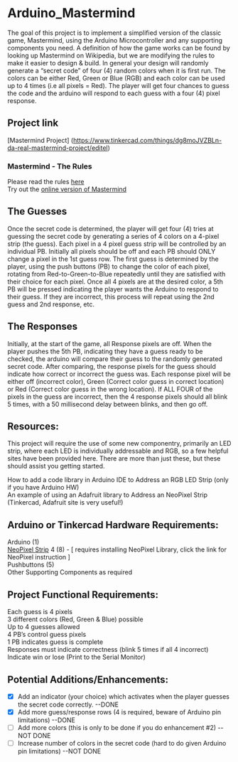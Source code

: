 # Arduino_Mastermind
The goal of this project is to implement a simplified version of the classic game, Mastermind, using the Arduino Microcontroller and any supporting components you need.  A definition of how the game works can be found by looking up Mastermind on Wikipedia, but we are modifying the rules to make it easier to design & build.  In general your design will randomly generate a “secret code” of four (4) random colors when it is first run.  The colors can be either Red, Green or Blue (RGB) and each color can be used up to 4 times (i.e all pixels = Red).  The player will get four chances to guess the code and the arduino will respond to each guess with a four (4) pixel response.

## Project link
[Mastermind Project] (https://www.tinkercad.com/things/dg8moJVZBLn-da-real-mastermind-project/editel)

### Mastermind - The Rules
Please read the rules [here](https://webgamesonline.com/mastermind/rules.php) <br>
Try out the [online version of Mastermind](https://webgamesonline.com/mastermind/index.php)

## The Guesses
Once the secret code is determined, the player will get four (4) tries at guessing the secret code by generating a series of 4 colors on a 4-pixel strip (the guess).  Each pixel in a 4 pixel guess strip will be controlled by an individual PB.  Initially all pixels should be off and each PB should ONLY change a pixel in the 1st guess row.  The first guess is determined by the player, using the push buttons (PB) to change the color of each pixel, rotating from Red-to-Green-to-Blue repeatedly until they are satisfied with their choice for each pixel.  Once all 4 pixels are at the desired color, a 5th PB will be pressed indicating the player wants the Arduino to respond to their guess.  If they are incorrect, this process will repeat using the 2nd guess and 2nd response, etc.

## The Responses
Initially, at the start of the game, all Response pixels are off.  When the player pushes the 5th PB, indicating they have a guess ready to be checked, the arduino will compare their guess to the randomly generated secret code.  After comparing, the response pixels for the guess should indicate how correct or incorrect the guess was.  Each response pixel will be either off (incorrect color), Green (Correct color guess in correct location) or Red (Correct color guess in the wrong location).  If ALL FOUR of the pixels in the guess are incorrect, then the 4 response pixels should all blink 5 times, with a 50 millisecond delay between blinks, and then go off.

## Resources:
This project will require the use of some new componentry, primarily an LED strip, where each LED is individually addressable and RGB, so a few helpful sites have been provided here.  There are more than just these, but these should assist you getting started.<br>

How to add a code library in Arduino IDE to Address an RGB LED Strip (only if you have Arduino HW)<br>
An example of using an Adafruit library to Address an NeoPixel Strip (Tinkercad, Adafruit site is very useful!)

## Arduino or Tinkercad Hardware Requirements:
Arduino (1) <br>
[NeoPixel Strip](https://learn.adafruit.com/neopixel-painter/test-neopixel-strip) 4 (8) - [ requires installing NeoPixel Library, click the link for NeoPixel instruction ] <br>
Pushbuttons (5) <br>
Other Supporting Components as required <br>

## Project Functional Requirements:
Each guess is 4 pixels <br>
3 different colors (Red, Green & Blue) possible <br>
Up to 4 guesses allowed <br>
4 PB’s control guess pixels <br>
1 PB indicates guess is complete <br>
Responses must indicate correctness (blink 5 times if all 4 incorrect) <br>
Indicate win or lose (Print to the Serial Monitor) <br>

## Potential Additions/Enhancements:
- [x] Add an indicator (your choice) which activates when the player guesses the secret code correctly. --DONE 
- [x] Add more guess/response rows (4 is required, beware of Arduino pin limitations)                   --DONE
- [ ] Add more colors (this is only to be done if you do enhancement #2)                                --NOT DONE
- [ ] Increase number of colors in the secret code (hard to do given Arduino pin limitations)            --NOT DONE
